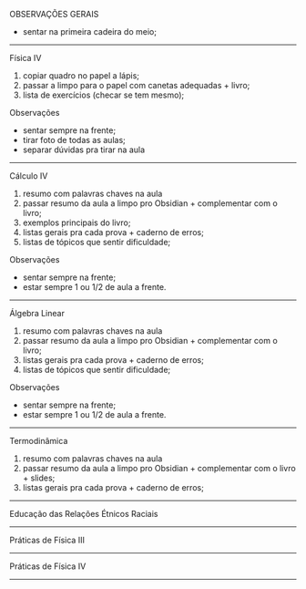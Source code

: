 OBSERVAÇÕES GERAIS
* sentar na primeira cadeira do meio;
----
Física IV
1. copiar quadro no papel a lápis;
2. passar a limpo para o papel com canetas adequadas + livro;
3. lista de exercícios (checar se tem mesmo);

Observações
* sentar sempre na frente;
* tirar foto de todas as aulas;
* separar dúvidas pra tirar na aula

---
Cálculo IV
1. resumo com palavras chaves na aula
2. passar resumo da aula a limpo pro Obsidian + complementar com o livro;
3. exemplos principais do livro;
4. listas gerais pra cada prova + caderno de erros;
5. listas de tópicos que sentir dificuldade;

Observações
* sentar sempre na frente;
* estar sempre 1 ou 1/2 de aula a frente.
----
Álgebra Linear
1. resumo com palavras chaves na aula
2. passar resumo da aula a limpo pro Obsidian + complementar com o livro;
3. listas gerais pra cada prova + caderno de erros;
4. listas de tópicos que sentir dificuldade;

Observações
* sentar sempre na frente;
* estar sempre 1 ou 1/2 de aula a frente.
-----
Termodinâmica
1. resumo com palavras chaves na aula
2. passar resumo da aula a limpo pro Obsidian + complementar com o livro + slides;
3. listas gerais pra cada prova + caderno de erros;
---
Educação das Relações Étnicos Raciais

---
Práticas de Física III

---
Práticas de Física IV

---
